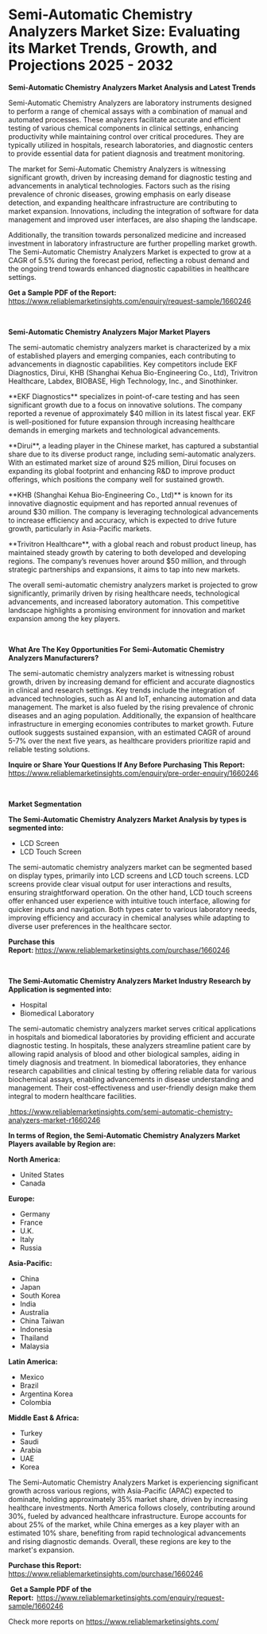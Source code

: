 <p><h1>Semi-Automatic Chemistry Analyzers Market Size: Evaluating its Market Trends, Growth, and Projections 2025 - 2032</h1></p><p><strong>Semi-Automatic Chemistry Analyzers Market Analysis and Latest Trends</strong></p>
<p><p>Semi-Automatic Chemistry Analyzers are laboratory instruments designed to perform a range of chemical assays with a combination of manual and automated processes. These analyzers facilitate accurate and efficient testing of various chemical components in clinical settings, enhancing productivity while maintaining control over critical procedures. They are typically utilized in hospitals, research laboratories, and diagnostic centers to provide essential data for patient diagnosis and treatment monitoring.</p><p>The market for Semi-Automatic Chemistry Analyzers is witnessing significant growth, driven by increasing demand for diagnostic testing and advancements in analytical technologies. Factors such as the rising prevalence of chronic diseases, growing emphasis on early disease detection, and expanding healthcare infrastructure are contributing to market expansion. Innovations, including the integration of software for data management and improved user interfaces, are also shaping the landscape.</p><p>Additionally, the transition towards personalized medicine and increased investment in laboratory infrastructure are further propelling market growth. The Semi-Automatic Chemistry Analyzers Market is expected to grow at a CAGR of 5.5% during the forecast period, reflecting a robust demand and the ongoing trend towards enhanced diagnostic capabilities in healthcare settings.</p></p>
<p><strong>Get a Sample PDF of the Report:&nbsp;</strong> <a href="https://www.reliablemarketinsights.com/enquiry/request-sample/1660246?utm_campaign=1937&utm_medium=2&utm_source=Github&utm_content=ia&utm_term=17012025&utm_id=semi-automatic-chemistry-analyzers">https://www.reliablemarketinsights.com/enquiry/request-sample/1660246</a></p>
<p>&nbsp;</p>
<p><strong>Semi-Automatic Chemistry Analyzers Major Market Players</strong></p>
<p><p>The semi-automatic chemistry analyzers market is characterized by a mix of established players and emerging companies, each contributing to advancements in diagnostic capabilities. Key competitors include EKF Diagnostics, Dirui, KHB (Shanghai Kehua Bio-Engineering Co., Ltd), Trivitron Healthcare, Labdex, BIOBASE, High Technology, Inc., and Sinothinker.</p><p>**EKF Diagnostics** specializes in point-of-care testing and has seen significant growth due to a focus on innovative solutions. The company reported a revenue of approximately $40 million in its latest fiscal year. EKF is well-positioned for future expansion through increasing healthcare demands in emerging markets and technological advancements.</p><p>**Dirui**, a leading player in the Chinese market, has captured a substantial share due to its diverse product range, including semi-automatic analyzers. With an estimated market size of around $25 million, Dirui focuses on expanding its global footprint and enhancing R&D to improve product offerings, which positions the company well for sustained growth.</p><p>**KHB (Shanghai Kehua Bio-Engineering Co., Ltd)** is known for its innovative diagnostic equipment and has reported annual revenues of around $30 million. The company is leveraging technological advancements to increase efficiency and accuracy, which is expected to drive future growth, particularly in Asia-Pacific markets.</p><p>**Trivitron Healthcare**, with a global reach and robust product lineup, has maintained steady growth by catering to both developed and developing regions. The company’s revenues hover around $50 million, and through strategic partnerships and expansions, it aims to tap into new markets.</p><p>The overall semi-automatic chemistry analyzers market is projected to grow significantly, primarily driven by rising healthcare needs, technological advancements, and increased laboratory automation. This competitive landscape highlights a promising environment for innovation and market expansion among the key players.</p></p>
<p>&nbsp;</p>
<p><strong>What Are The Key Opportunities For Semi-Automatic Chemistry Analyzers Manufacturers?</strong></p>
<p><p>The semi-automatic chemistry analyzers market is witnessing robust growth, driven by increasing demand for efficient and accurate diagnostics in clinical and research settings. Key trends include the integration of advanced technologies, such as AI and IoT, enhancing automation and data management. The market is also fueled by the rising prevalence of chronic diseases and an aging population. Additionally, the expansion of healthcare infrastructure in emerging economies contributes to market growth. Future outlook suggests sustained expansion, with an estimated CAGR of around 5-7% over the next five years, as healthcare providers prioritize rapid and reliable testing solutions.</p></p>
<p><strong>Inquire or Share Your Questions If Any Before Purchasing This Report:</strong> <a href="https://www.reliablemarketinsights.com/enquiry/pre-order-enquiry/1660246?utm_campaign=1937&utm_medium=2&utm_source=Github&utm_content=ia&utm_term=17012025&utm_id=semi-automatic-chemistry-analyzers">https://www.reliablemarketinsights.com/enquiry/pre-order-enquiry/1660246</a></p>
<p>&nbsp;</p>
<p><strong>Market Segmentation</strong></p>
<p><strong>The Semi-Automatic Chemistry Analyzers Market Analysis by types is segmented into:</strong></p>
<p><ul><li>LCD Screen</li><li>LCD Touch Screen</li></ul></p>
<p><p>The semi-automatic chemistry analyzers market can be segmented based on display types, primarily into LCD screens and LCD touch screens. LCD screens provide clear visual output for user interactions and results, ensuring straightforward operation. On the other hand, LCD touch screens offer enhanced user experience with intuitive touch interface, allowing for quicker inputs and navigation. Both types cater to various laboratory needs, improving efficiency and accuracy in chemical analyses while adapting to diverse user preferences in the healthcare sector.</p></p>
<p><strong>Purchase this Report:&nbsp;</strong><a href="https://www.reliablemarketinsights.com/purchase/1660246?utm_campaign=1937&utm_medium=2&utm_source=Github&utm_content=ia&utm_term=17012025&utm_id=semi-automatic-chemistry-analyzers">https://www.reliablemarketinsights.com/purchase/1660246</a></p>
<p>&nbsp;</p>
<p><strong>The Semi-Automatic Chemistry Analyzers Market Industry Research by Application is segmented into:</strong></p>
<p><ul><li>Hospital</li><li>Biomedical Laboratory</li></ul></p>
<p><p>The semi-automatic chemistry analyzers market serves critical applications in hospitals and biomedical laboratories by providing efficient and accurate diagnostic testing. In hospitals, these analyzers streamline patient care by allowing rapid analysis of blood and other biological samples, aiding in timely diagnosis and treatment. In biomedical laboratories, they enhance research capabilities and clinical testing by offering reliable data for various biochemical assays, enabling advancements in disease understanding and management. Their cost-effectiveness and user-friendly design make them integral to modern healthcare facilities.</p></p>
<p><a href="https://www.reliablemarketinsights.com/semi-automatic-chemistry-analyzers-market-r1660246?utm_campaign=1937&utm_medium=2&utm_source=Github&utm_content=ia&utm_term=17012025&utm_id=semi-automatic-chemistry-analyzers">&nbsp;https://www.reliablemarketinsights.com/semi-automatic-chemistry-analyzers-market-r1660246</a></p>
<p><strong>In terms of Region, the Semi-Automatic Chemistry Analyzers Market Players available by Region are:</strong></p>
<p>
    <p> <strong> North America: </strong>
        <ul>
            <li>United States</li>
            <li>Canada</li>
        </ul>
        </p> 
    <p> <strong> Europe: </strong>
        <ul>
            <li>Germany</li>
            <li>France</li>
            <li>U.K.</li>
            <li>Italy</li>
            <li>Russia</li>
        </ul>
        </p> 
    <p> <strong> Asia-Pacific: </strong>
        <ul>
            <li>China</li>
            <li>Japan</li>
            <li>South Korea</li>
            <li>India</li>
            <li>Australia</li>
            <li>China Taiwan</li>
            <li>Indonesia</li>
            <li>Thailand</li>
            <li>Malaysia</li>
        </ul>
        </p> 
    <p> <strong> Latin America: </strong>
        <ul>
            <li>Mexico</li>
            <li>Brazil</li>
            <li>Argentina Korea</li>
            <li>Colombia</li>
        </ul>
        </p> 
    <p> <strong> Middle East & Africa: </strong>
        <ul>
            <li>Turkey</li>
            <li>Saudi</li>
            <li>Arabia</li>
            <li>UAE</li>
            <li>Korea</li>
        </ul>
    </p>
    </p>
<p><p>The Semi-Automatic Chemistry Analyzers Market is experiencing significant growth across various regions, with Asia-Pacific (APAC) expected to dominate, holding approximately 35% market share, driven by increasing healthcare investments. North America follows closely, contributing around 30%, fueled by advanced healthcare infrastructure. Europe accounts for about 25% of the market, while China emerges as a key player with an estimated 10% share, benefiting from rapid technological advancements and rising diagnostic demands. Overall, these regions are key to the market's expansion.</p></p>
<p><strong>Purchase this Report: </strong><a href="https://www.reliablemarketinsights.com/purchase/1660246?utm_campaign=1937&utm_medium=2&utm_source=Github&utm_content=ia&utm_term=17012025&utm_id=semi-automatic-chemistry-analyzers">https://www.reliablemarketinsights.com/purchase/1660246</a></p>
<p>&nbsp;<strong>Get a Sample PDF of the Report:&nbsp;&nbsp;</strong><a href="https://www.reliablemarketinsights.com/enquiry/request-sample/1660246?utm_campaign=1937&utm_medium=2&utm_source=Github&utm_content=ia&utm_term=17012025&utm_id=semi-automatic-chemistry-analyzers">https://www.reliablemarketinsights.com/enquiry/request-sample/1660246</a></p>
<p><strong></strong></p>
<p>Check more reports on <a href="https://www.reliablemarketinsights.com/?utm_campaign=1937&utm_medium=2&utm_source=Github&utm_content=ia&utm_term=17012025&utm_id=semi-automatic-chemistry-analyzers">https://www.reliablemarketinsights.com/</a></p>